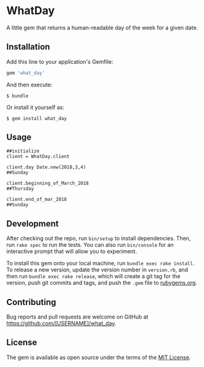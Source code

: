 # WhatDay
A little gem that returns a human-readable day of the week for a given date.
## Installation

Add this line to your application's Gemfile:

```ruby
gem 'what_day'
```

And then execute:

    $ bundle

Or install it yourself as:

    $ gem install what_day

## Usage

```
##initialize
client = WhatDay.client

client.day Date.new(2018,3,4)
##Sunday

client.beginning_of_March_2018
##Thursday

client.end_of_mar_2018
##Sunday

```

## Development

After checking out the repo, run `bin/setup` to install dependencies. Then, run `rake spec` to run the tests. You can also run `bin/console` for an interactive prompt that will allow you to experiment.

To install this gem onto your local machine, run `bundle exec rake install`. To release a new version, update the version number in `version.rb`, and then run `bundle exec rake release`, which will create a git tag for the version, push git commits and tags, and push the `.gem` file to [rubygems.org](https://rubygems.org).

## Contributing

Bug reports and pull requests are welcome on GitHub at https://github.com/[USERNAME]/what_day.


## License

The gem is available as open source under the terms of the [MIT License](http://opensource.org/licenses/MIT).

